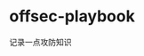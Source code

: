 








































































































































































































# offsec-playbook
记录一点攻防知识
